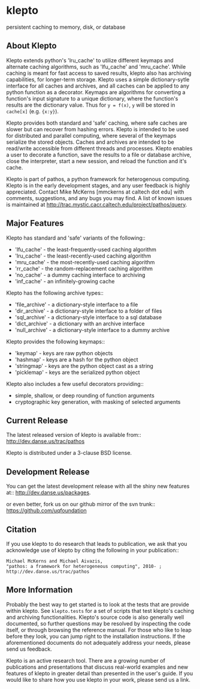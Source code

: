 klepto
====
persistent caching to memory, disk, or database

About Klepto
----------
Klepto extends python's 'lru_cache' to utilize different keymaps and
alternate caching algorithms, such as 'lfu_cache' and 'mru_cache'.
While caching is meant for fast access to saved results, klepto also
has archiving capabilities, for longer-term storage. Klepto uses a
simple dictionary-sytle interface for all caches and archives, and all
caches can be applied to any python function as a decorator. Keymaps
are algorithms for converting a function's input signature to a unique
dictionary, where the function's results are the dictionary value.
Thus for `y = f(x)`, `y` will be stored in `cache[x]` (e.g. `{x:y}`).

Klepto provides both standard and 'safe' caching, where safe caches
are slower but can recover from hashing errors. Klepto is intended
to be used for distributed and parallel computing, where several of
the keymaps serialize the stored objects. Caches and archives are
intended to be read/write accessible from different threads and
processes. Klepto enables a user to decorate a function, save the
results to a file or database archive, close the interpreter,
start a new session, and reload the function and it's cache.

Klepto is part of pathos, a python framework for heterogenous computing.
Klepto is in the early development stages, and any user feedback is
highly appreciated. Contact Mike McKerns [mmckerns at caltech dot edu]
with comments, suggestions, and any bugs you may find. A list of known
issues is maintained at http://trac.mystic.cacr.caltech.edu/project/pathos/query.


Major Features
--------------
Klepto has standard and 'safe' variants of the following::

* 'lfu_cache' - the least-frequently-used caching algorithm
* 'lru_cache' - the least-recently-used caching algorithm
* 'mru_cache' - the most-recently-used caching algorithm
* 'rr_cache' - the random-replacement caching algorithm
* 'no_cache' - a dummy caching interface to archiving
* 'inf_cache' - an infinitely-growing cache

Klepto has the following archive types::

* 'file_archive' - a dictionary-style interface to a file
* 'dir_archive' - a dictionary-style interface to a folder of files
* 'sql_archive' - a dictionary-style interface to a sql database
* 'dict_archive' - a dictionary with an archive interface
* 'null_archive' - a dictionary-style interface to a dummy archive 

Klepto provides the following keymaps::

* 'keymap' - keys are raw python objects
* 'hashmap' - keys are a hash for the python object
* 'stringmap' - keys are the python object cast as a string
* 'picklemap' - keys are the serialized python object

Klepto also includes a few useful decorators providing::

* simple, shallow, or deep rounding of function arguments
* cryptographic key generation, with masking of selected arguments

Current Release
---------------
The latest released version of klepto is available from::
    http://dev.danse.us/trac/pathos

Klepto is distributed under a 3-clause BSD license.

Development Release
-------------------
You can get the latest development release with all the shiny new features at::
    http://dev.danse.us/packages.

or even better, fork us on our github mirror of the svn trunk::
    https://github.com/uqfoundation

Citation
--------
If you use klepto to do research that leads to publication, we ask that you
acknowledge use of klepto by citing the following in your publication::

    Michael McKerns and Michael Aivazis,
    "pathos: a framework for heterogeneous computing", 2010- ;
    http://dev.danse.us/trac/pathos

More Information
----------------
Probably the best way to get started is to look at the tests
that are provide within klepto. See `klepto.tests` for a set of scripts
that test klepto's caching and archiving functionalities. Klepto's
source code is also generally well documented, so further questions may
be resolved by inspecting the code itself, or through browsing the reference
manual. For those who like to leap before they look, you can jump right to
the installation instructions. If the aforementioned documents do not
adequately address your needs, please send us feedback.

Klepto is an active research tool. There are a growing number of publications and presentations that
discuss real-world examples and new features of klepto in greater detail than presented in the user's guide. 
If you would like to share how you use klepto in your work, please send us a link.
